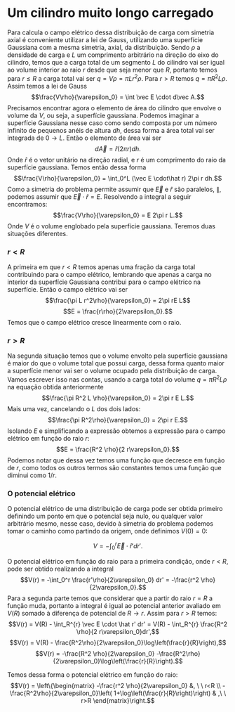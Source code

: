 # Um cilindro muito longo carregado

Para calcula o campo elétrico dessa distribuição de carga com simetria axial é conveniente utilizar a lei de Gauss, utilizando uma superfície Gaussiana com a mesma simetria, axial, da distribuição. 
Sendo $\rho$ a densidade de carga e $L$ um comprimento arbitrário na direção do eixo do cilindro, temos que a carga total de um segmento $L$ do cilindro vai ser igual ao volume interior ao raio $r$  desde que seja menor que $R$, portanto temos para $r \leq R$ a carga total vai ser $q = V\rho = \pi L r^2\rho$. 
Para $r > R$ temos $q = \pi R^2 L\rho$.  
Assim temos a lei de Gauss $$\frac{V\rho}{\varepsilon_0} = \int \vec E \cdot d\vec A.$$ Precisamos encontrar agora o elemento de área do cilindro que envolve o volume da $V$, ou seja, a superfície gaussiana. Podemos imaginar a superfície Gaussiana nesse caso como sendo composta por um número infinito de pequenos anéis de altura $dh$, dessa forma a área total vai ser integrada de $0\rightarrow L$. Então o elemento de área vai ser $$d\vec A = \hat r (2 \pi r)dh.$$ Onde $\hat r$ é o vetor unitário na direção radial, e $r$ é um comprimento do raio da superfície gaussiana. Temos então dessa forma 
$$\frac{V\rho}{\varepsilon_0} = \int_0^L (\vec E \cdot\hat r) 2\pi r dh.$$
Como a simetria do problema permite assumir que $\vec E$ e $\hat  r$ são paralelos, $\parallel$, podemos assumir que $\vec E \cdot \hat r = E$. Resolvendo a integral a seguir encontramos: $$\frac{V\rho}{\varepsilon_0} = E 2\pi r L.$$ Onde $V$ é o volume englobado pela superfície gaussiana. Teremos duas situações diferentes. 
### $r < R$
A primeira em que $r < R$ temos apenas uma fração da carga total contribuindo para o campo elétrico, lembrando que apenas a carga no interior da superfície Gaussiana contribui para o campo elétrico na superfície. Então o campo elétrico vai ser 
$$\frac{\pi L r^2\rho}{\varepsilon_0} = 2\pi rE L$$$$E = \frac{r\rho}{2\varepsilon_0}.$$Temos que o campo elétrico cresce linearmente com o raio. 
### $r > R$
Na segunda situação temos que o volume envolto pela superfície gaussiana é maior do que o volume total que possui carga, dessa forma quanto maior a superfície menor vai ser o volume ocupado pela distribuição de carga. Vamos escrever isso nas contas, usando a carga total do volume $q = \pi R^2 L \rho$ na equação obtida anteriormente $$\frac{\pi R^2 L \rho}{\varepsilon_0} = 2\pi r E L.$$ Mais uma vez, cancelando o $L$ dos dois lados: $$\frac{\pi R^2\rho}{\varepsilon_0} = 2\pi r E.$$ Isolando $E$ e simplificando a expressão obtemos a expressão para o campo elétrico em função do raio $r$:
$$E = \frac{R^2 \rho}{2 r\varepsilon_0}.$$
Podemos notar que dessa vez temos uma função que decresce em função de $r$, como todos os outros termos são constantes temos uma função que diminui como $1/r$.
### O potencial elétrico 
O potencial elétrico de uma distribuição de carga pode ser obtida primeiro definindo um ponto em que o potencial seja nulo, ou qualquer valor arbitrário mesmo, nesse caso, devido à simetria do problema podemos tomar o caminho como partindo da origem, onde definimos $V(0)=0$:

$$V = -\int_0^r \vec E\cdot\hat r'dr'.$$

O potencial elétrico em função do raio para a primeira condição, onde $r < R$, pode ser obtido realizando a integral 
$$V(r) = -\int_0^r \frac{r'\rho}{2\varepsilon_0} dr' = -\frac{r^2 \rho}{2\varepsilon_0}.$$
Para a segunda parte temos que considerar que a partir do raio $r=R$ a função muda, portanto a integral é igual ao potencial anterior avaliado em $V(R)$ somado à diferença de potencial de $R \rightarrow r$. Assim para $r > R$ temos: $$V(r) = V(R) - \int_R^{r} \vec E \cdot \hat r' dr' = V(R) - \int_R^{r} \frac{R^2 \rho}{2 r\varepsilon_0}dr',$$
$$V(r) = V(R) - \frac{R^2\rho}{2\varepsilon_0}\log\left(\frac{r}{R}\right),$$
$$V(r) = -\frac{R^2 \rho}{2\varepsilon_0} -\frac{R^2\rho}{2\varepsilon_0}\log\left(\frac{r}{R}\right).$$

Temos dessa forma o potencial elétrico em função do raio:
$$V(r) = \left\{\begin{matrix} -\frac{r^2 \rho}{2\varepsilon_0} &, \ \ r<R \\ -\frac{R^2\rho}{2\varepsilon_0}\left( 1+\log\left(\frac{r}{R}\right)\right) & ,\ \ r>R \end{matrix}\right.$$
